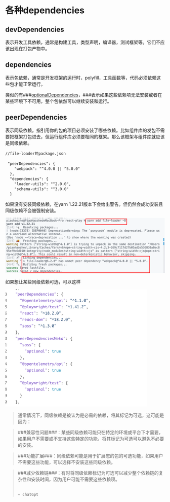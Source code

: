 # 各种dependencies

## devDependencies

表示开发工具依赖，通常是构建工具，类型声明，编译器，测试框架等。它们不应该出现在打包产物中。

## dependencies

表示包依赖，通常是开发框架的运行时，polyfill，工具函数等，代码必须依赖这些包才能正常运行。

类似的有###[optionalDependencies](https://docs.npmjs.com/cli/v10/configuring-npm/package-json#optionaldependencies)，###表示如果这些依赖项无法安装或者在某些环境下不可用，整个包依然可以继续安装和运行。

## peerDependencies

表示同级依赖。指引用你的包的项目必须安装了哪些依赖。比如组件库的发包不需要把框架打包进去，但运行组件库必须要相同的框架。那么该框架与组件库就应该是同级依赖。

```tsx
//file-loader的package.json

 "peerDependencies": {
    "webpack": "^4.0.0 || ^5.0.0"
  },
  "dependencies": {
    "loader-utils": "^2.0.0",
    "schema-utils": "^3.0.0"
  }
```

如果没有安装同级依赖，在yarn 1.22.21版本下会给出警告。但仍然会成功安装且同级依赖不会被强制安装。

![Untitled](./img/Untitled.png)

如果想让某些同级依赖可选，可以这样

![Untitled](./img/Untitled%201.png)

> 通常情况下，同级依赖是被认为是必需的依赖，将其标记为可选，这可能是因为：
> 

> ###兼容性问题###：某些同级依赖可能只在特定的环境或平台下才需要，如果用户不需要或不支持这些特定的功能，将其标记为可选可以避免不必要的安装。
> 

> ###功能扩展###：同级依赖可能是用于扩展您的包的可选功能，如果用户不需要这些功能，可以选择不安装这些同级依赖。
> 

> ###减少依赖链###：有时将同级依赖标记为可选可以减少整个依赖链的复杂性和安装时间，因为用户可能不需要这些依赖项。
> 
> 
>                                                                                                                                     — chatGpt